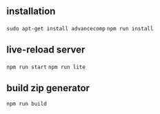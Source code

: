 ## installation

`sudo apt-get install advancecomp`
`npm run install`

## live-reload server

`npm run start`
`npm run lite`

## build zip generator

`npm run build`
